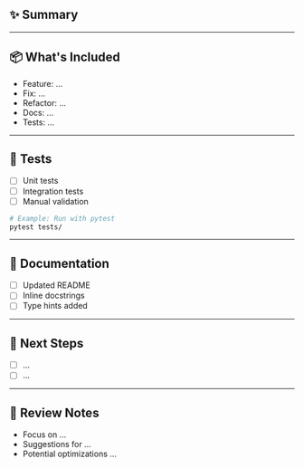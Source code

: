 ## ✨ Summary

<!-- Provide a short summary of the changes introduced in this PR. -->

---

## 📦 What's Included

<!-- List key changes, files, or modules added/modified. -->

- Feature: ...
- Fix: ...
- Refactor: ...
- Docs: ...
- Tests: ...

---

## 🧪 Tests

<!-- Describe what tests were added or updated and how to run them. -->

- [ ] Unit tests
- [ ] Integration tests
- [ ] Manual validation

```bash
# Example: Run with pytest
pytest tests/
```

---

## 📖 Documentation

<!-- Mention any updates to README, docstrings, or code comments. -->

- [ ] Updated README
- [ ] Inline docstrings
- [ ] Type hints added

---

## 🧭 Next Steps

<!-- List any related TODOs or follow-up work. -->

- [ ] ...
- [ ] ...

---

## 🙏 Review Notes

<!-- Highlight areas for feedback or potential improvements. -->

- Focus on ...
- Suggestions for ...
- Potential optimizations ...
